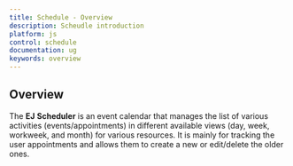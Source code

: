 ```yaml
---
title: Schedule - Overview
description: Scheudle introduction
platform: js
control: schedule
documentation: ug
keywords: overview 
---
```

## Overview

The **EJ** **Scheduler** is an event calendar that manages the list of various activities (events/appointments) in different available views (day, week, workweek, and month) for various resources. It is mainly for tracking the user appointments and allows them to create a new or edit/delete the older ones. 

